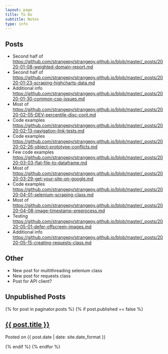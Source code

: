 ```yaml
---
layout: page
title: To Do
subtitle: Notes
type: info
---
```


## Posts
- Second half of https://github.com/strangepy/strangepy.github.io/blob/master/_posts/2020-01-08-weighted-domain-report.md
- Second half of https://github.com/strangepy/strangepy.github.io/blob/master/_posts/2020-01-23-scraping-highcharts-data.md
- Additional info https://github.com/strangepy/strangepy.github.io/blob/master/_posts/2020-01-30-common-csp-issues.md
- Most of https://github.com/strangepy/strangepy.github.io/blob/master/_posts/2020-02-05-DEV-percentile-disc-cont.md
- Code examples https://github.com/strangepy/strangepy.github.io/blob/master/_posts/2020-02-13-navigation-link-tests.md
- Code examples https://github.com/strangepy/strangepy.github.io/blob/master/_posts/2020-02-26-object-prototype-conflicts.md
- Few code examples https://github.com/strangepy/strangepy.github.io/blob/master/_posts/2020-03-03-flat-file-to-dataframe.md
- Most of https://github.com/strangepy/strangepy.github.io/blob/master/_posts/2020-03-29-get-your-site-on-google.md
- Code examples https://github.com/strangepy/strangepy.github.io/blob/master/_posts/2020-04-01-selenium-scraping-class.md
- Most of https://github.com/strangepy/strangepy.github.io/blob/master/_posts/2020-04-08-image-timestamp-preprocess.md
- Testing https://github.com/strangepy/strangepy.github.io/blob/master/_posts/2020-05-01-defer-offscreen-images.md
- Additional info https://github.com/strangepy/strangepy.github.io/blob/master/_posts/2020-05-15-creating-requests-class.md

## Other
- New post for multithreading selenium class 
- New post for requests class
- Post for API client? 

## Unpublished Posts 
<div class="aside">
<div class="posts-list">
  {% for post in paginator.posts %}
  {% if post.published == false %} 
    <a href="{{ post.url | relative_url }}">
	  <h2 class="post-title">{{ post.title }}</h2>
    </a>
    <p class="post-meta">
      Posted on {{ post.date | date: site.date_format }}
    </p>
  {% endif %}
  {% endfor %}
</div>
</div>
